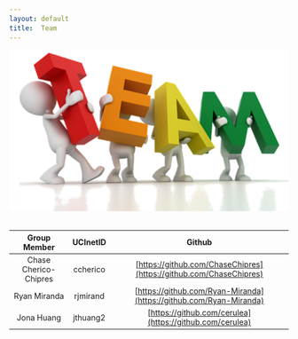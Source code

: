 ```yaml
---
layout: default
title:  Team
---
```


![Team](img/team.png)<br><br>

| Group Member | UCInetID | Github |
| :----: | :----: | :----: |
| Chase Cherico-Chipres | ccherico | [https://github.com/ChaseChipres](https://github.com/ChaseChipres) |
| Ryan Miranda | rjmirand | [https://github.com/Ryan-Miranda](https://github.com/Ryan-Miranda) |
| Jona Huang | jthuang2 | [https://github.com/cerulea](https://github.com/cerulea) |
